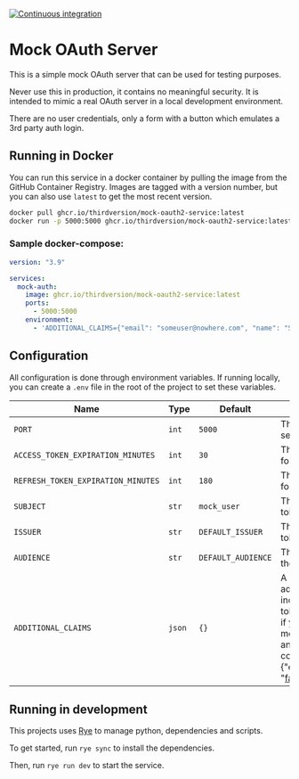 [![Continuous integration](https://github.com/strivesolutions/mock-oauth2-service/actions/workflows/ci.yml/badge.svg)](https://github.com/strivesolutions/mock-oauth2-service/actions/workflows/ci.yml)

# Mock OAuth Server

This is a simple mock OAuth server that can be used for testing purposes.

Never use this in production, it contains no meaningful security. It is intended to mimic a real OAuth server in a local development environment.

There are no user credentials, only a form with a button which emulates a 3rd party auth login.

## Running in Docker

You can run this service in a docker container by pulling the image from the GitHub Container Registry. Images are tagged with a version number, but you can also use `latest` to get the most recent version.

```sh
docker pull ghcr.io/thirdversion/mock-oauth2-service:latest
docker run -p 5000:5000 ghcr.io/thirdversion/mock-oauth2-service:latest
```

### Sample docker-compose:

```yaml
version: "3.9"

services:
  mock-auth:
    image: ghcr.io/thirdversion/mock-oauth2-service:latest
    ports:
      - 5000:5000
    environment:
      - 'ADDITIONAL_CLAIMS={"email": "someuser@nowhere.com", "name": "Some User"}'
```

## Configuration

All configuration is done through environment variables. If running locally, you can create a `.env` file in the root of the project to set these variables.

| Name                               | Type   | Default            | Description                                                                                                                                                               |
| ---------------------------------- | ------ | ------------------ | ------------------------------------------------------------------------------------------------------------------------------------------------------------------------- |
| `PORT`                             | `int`  | `5000`             | The port to run the server on                                                                                                                                             |
| `ACCESS_TOKEN_EXPIRATION_MINUTES`  | `int`  | `30`               | The expiration time for access tokens                                                                                                                                     |
| `REFRESH_TOKEN_EXPIRATION_MINUTES` | `int`  | `180`              | The expiration time for refresh tokens                                                                                                                                    |
| `SUBJECT`                          | `str`  | `mock_user`        | The subject of the token                                                                                                                                                  |
| `ISSUER`                           | `str`  | `DEFAULT_ISSUER`   | The issuer of the token                                                                                                                                                   |
| `AUDIENCE`                         | `str`  | `DEFAULT_AUDIENCE` | The audience of the token                                                                                                                                                 |
| `ADDITIONAL_CLAIMS`                | `json` | `{}`               | A JSON object of additional claims to include in the token, for example, if you want your mock user to have an email claim, you could support {"email": "fake@email.com"} |

## Running in development

This projects uses [Rye](https://rye-up.com) to manage python, dependencies and scripts.

To get started, run `rye sync` to install the dependencies.

Then, run `rye run dev` to start the service.
